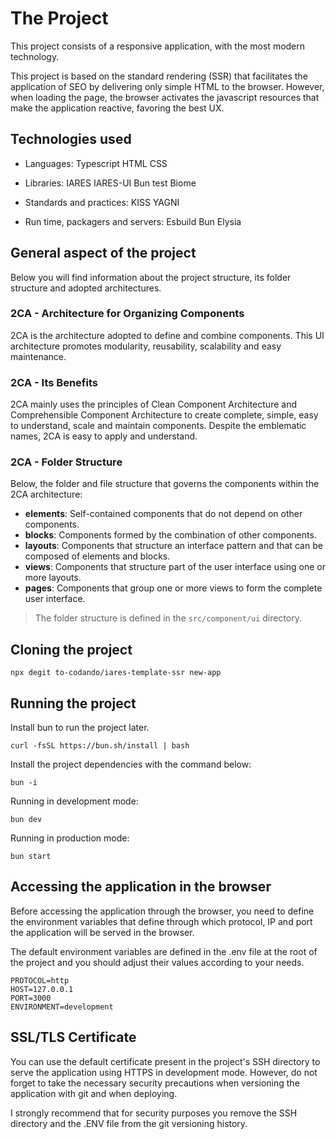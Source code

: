 # The Project

This project consists of a responsive application, with the most modern technology.

This project is based on the standard rendering (SSR) that facilitates the application of SEO by delivering only simple HTML to the browser. However, when loading the page, the browser activates the javascript resources that make the application reactive, favoring the best UX.

## Technologies used

- Languages:
Typescript
HTML
CSS

- Libraries:
IARES
IARES-UI
Bun test
Biome

- Standards and practices:
KISS
YAGNI

- Run time, packagers and servers:
Esbuild
Bun
Elysia

## General aspect of the project

Below you will find information about the project structure, its folder structure and adopted architectures.

### 2CA - Architecture for Organizing Components

2CA is the architecture adopted to define and combine components. This UI architecture promotes modularity, reusability, scalability and easy maintenance.

### 2CA - Its Benefits

2CA mainly uses the principles of Clean Component Architecture and Comprehensible Component Architecture to create complete, simple, easy to understand, scale and maintain components. Despite the emblematic names, 2CA is easy to apply and understand.

### 2CA - Folder Structure

Below, the folder and file structure that governs the components within the 2CA architecture:

- **elements**: Self-contained components that do not depend on other components.
- **blocks**: Components formed by the combination of other components.
- **layouts**: Components that structure an interface pattern and that can be composed of elements and blocks.
- **views**: Components that structure part of the user interface using one or more layouts.
- **pages**: Components that group one or more views to form the complete user interface.

> The folder structure is defined in the `src/component/ui` directory.

## Cloning the project

```
npx degit to-codando/iares-template-ssr new-app
```

## Running the project

Install bun to run the project later.

```
curl -fsSL https://bun.sh/install | bash
```

Install the project dependencies with the command below:

```
bun -i
```

Running in development mode:
```
bun dev
```

Running in production mode:
```
bun start
```

## Accessing the application in the browser
Before accessing the application through the browser, you need to define the environment variables that define through which protocol, IP and port the application will be served in the browser.

The default environment variables are defined in the .env file at the root of the project and you should adjust their values ​​according to your needs.

```
PROTOCOL=http
HOST=127.0.0.1
PORT=3000
ENVIRONMENT=development
```
## SSL/TLS Certificate

You can use the default certificate present in the project's SSH directory to serve the application using HTTPS in development mode. However, do not forget to take the necessary security precautions when versioning the application with git and when deploying.

I strongly recommend that for security purposes you remove the SSH directory and the .ENV file from the git versioning history.
